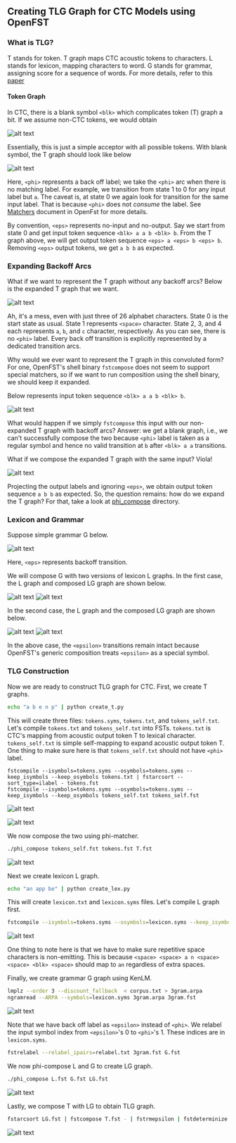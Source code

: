 ## Creating TLG Graph for CTC Models using OpenFST

### What is TLG?
T stands for token. T graph maps CTC acoustic tokens to characters. 
L stands for lexicon, mapping characters to word. 
G stands for grammar, assigning score for a sequence of words. 
For more details, refer to this [paper]()

#### Token Graph
In CTC, there is a blank symbol `<blk>` which complicates token (T) graph a bit.
If we assume non-CTC tokens, we would obtain

![alt text](ifst.png "Identity T Graph")

Essentially, this is just a simple acceptor with all possible tokens.
With blank symbol, the T graph should look like below

![alt text](ofst.png "CTC T Graph with Backoff <phi>")

Here, `<phi>` represents a back off label; 
we take the `<phi>` arc when there is no matching label.
For example, we transition from state 1 to 0 for any input label but `a`.
The caveat is, at state 0 we again look for transition for the same input label.
That is because `<phi>` does not _consume_ the label.
See [Matchers](http://www.openfst.org/twiki/bin/view/FST/FstAdvancedUsage#Matchers) document in OpenFst for more details.

By convention, `<eps>` represents no-input and no-output.
Say we start from state 0 and get input token sequence `<blk> a a b <blk> b`.
From the T graph above, we will get output token sequence `<eps> a <eps> b <eps> b`.
Removing `<eps>` output tokens, we get `a b b` as expected.

### Expanding Backoff Arcs
What if we want to represent the T graph without any backoff arcs?
Below is the expanded T graph that we want.

![alt text](tokens_exp.png "CTC T Graph without Backoff transitions")

Ah, it's a mess, even with just three of 26 alphabet characters.
State 0 is the start state as usual. 
State 1 represents `<space>` character.
State 2, 3, and 4 each represents `a`, `b`, and `c` character, respectively.
As you can see, there is no `<phi>` label.
Every back off transition is explicitly represented by a dedicated transition arcs.

Why would we ever want to represent the T graph in this convoluted form?
For one, OpenFST's shell binary `fstcompose` does not seem to support special matchers,
so if we want to run composition using the shell binary, we should keep it expanded.

Below represents input token sequence `<blk> a a b <blk> b`.

![alt text](input.png "Input token sequence")

What would happen if we simply `fstcompose` this input with our non-expanded T graph with backoff arcs?
Answer: we get a blank graph, i.e., we can't successfully compose the two
because `<phi>` label is taken as a regular symbol and hence no valid transition at `b` after `<blk> a a` transitions.

What if we compose the expanded T graph with the same input? Viola!

![alt text](output.png "Output token sequence by composing input to expanded T")

Projecting the output labels and ignoring `<eps>`, we obtain output token sequence `a b b` as expected.
So, the question remains: how do we expand the T graph?
For that, take a look at [phi_compose](../phi_compose) directory.

### Lexicon and Grammar
Suppose simple grammar G below.

![alt text](3gram.png "Simple grammar graph")

Here, `<eps>` represents backoff transition.

We will compose G with two versions of lexicon L graphs. 
In the first case, the L graph and composed LG graph are shown below.

![alt text](lex2.png "Simple grammar graph")
![alt text](LG2.png "LG graph")

In the second case, the L graph and the composed LG graph are shown below.

![alt text](lex.png "Simple grammar graph")
![alt text](LG.png "LG graph")

In the above case, the `<epsilon>` transitions remain intact
because OpenFST's generic composition treats `<epsilon>` as a special symbol.

### TLG Construction
Now we are ready to construct TLG graph for CTC.
First, we create T graphs.
```bash
echo "a b e n p" | python create_t.py
```

This will create three files: `tokens.syms`, `tokens.txt`, and `tokens_self.txt`.
Let's compile `tokens.txt` and `tokens_self.txt` into FSTs.
`tokens.txt` is CTC's mapping from acoustic output token T to lexical character.
`tokens_self.txt` is simple self-mapping to expand acoustic output token T.
One thing to make sure here is that `tokens_self.txt` should not have `<phi>` label.
```bhas
fstcompile --isymbols=tokens.syms --osymbols=tokens.syms --keep_isymbols --keep_osymbols tokens.txt | fstarcsort --sort_type=ilabel - tokens.fst
fstcompile --isymbols=tokens.syms --osymbols=tokens.syms --keep_isymbols --keep_osymbols tokens_self.txt tokens_self.fst
```
![alt text](tokens.png "CTC T graph")

![alt text](tokens_self.png "CTC T self graph")

We now compose the two using phi-matcher.
```bash
./phi_compose tokens_self.fst tokens.fst T.fst 
```

![alt text](T.png "CTC T expanded graph")

Next we create lexicon L graph.
```bash
echo "an app be" | python create_lex.py
```
This will create `lexicon.txt` and `lexicon.syms` files.
Let's compile L graph first.
```bash
fstcompile --isymbols=tokens.syms --osymbols=lexicon.syms --keep_isymbols --keep_osymbols lexicon.txt L.fst
```

![alt text](L.png "CTC T expanded graph")

One thing to note here is that we have to make sure repetitive space characters is non-emitting.
This is because `<space> <space> a n <space> <space> <blk> <space>` should map to `an` regardless of extra spaces.

Finally, we create grammar G graph using KenLM.
```bash
lmplz --order 3 --discount_fallback  < corpus.txt > 3gram.arpa
ngramread --ARPA --symbols=lexicon.syms 3gram.arpa 3gram.fst 
```

![alt text](3gram.png "CTC G graph")

Note that we have back off label as `<epsilon>` instead of `<phi>`.
We relabel the input symbol index from `<epsilon>`'s 0 to `<phi>`'s 1.
These indices are in `lexicon.syms`.
```bash
fstrelabel --relabel_ipairs=relabel.txt 3gram.fst G.fst
```

We now phi-compose L and G to create LG graph.
```bash
./phi_compose L.fst G.fst LG.fst
```

![alt text](LG.png "CTC LG graph fully expanded")

Lastly, we compose T with LG to obtain TLG graph.
```bash
fstarcsort LG.fst | fstcompose T.fst - | fstrmepsilon | fstdeterminize | fstminimize - TLG.fst
```

![alt text](TLG.png "CTC TLG graph fully expanded")


